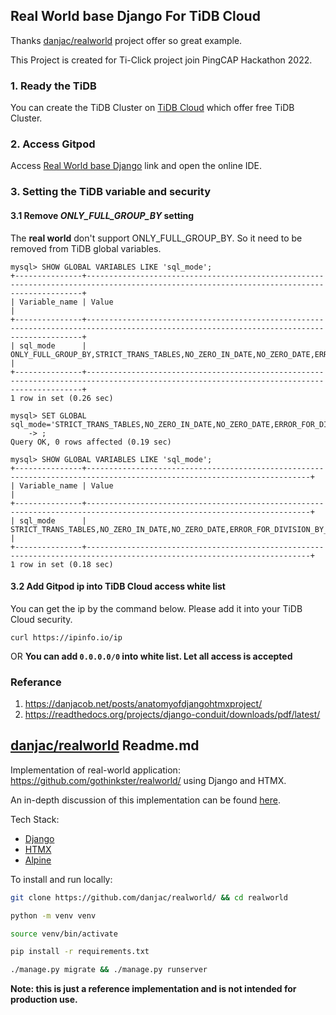 Real World base Django For TiDB Cloud
--

Thanks [danjac/realworld](https://github.com/danjac/realworld) project offer so great example.

This Project is created for Ti-Click project join PingCAP Hackathon 2022.

### 1. Ready the TiDB
You can create the TiDB Cluster on [TiDB Cloud](https://tidbcloud.com) which offer free TiDB Cluster.

### 2. Access Gitpod
Access [Real World base Django](https://gitpod.io/#/github.com/ti-click/realworld-base-django) link and open the online IDE.

### 3. Setting the TiDB variable and security
#### 3.1 Remove *ONLY_FULL_GROUP_BY* setting 
The **real world** don't support ONLY_FULL_GROUP_BY. So it need to be removed from TiDB global variables.
```
mysql> SHOW GLOBAL VARIABLES LIKE 'sql_mode';
+---------------+-------------------------------------------------------------------------------------------------------------------------------------------+
| Variable_name | Value                                                                                                                                     |
+---------------+-------------------------------------------------------------------------------------------------------------------------------------------+
| sql_mode      | ONLY_FULL_GROUP_BY,STRICT_TRANS_TABLES,NO_ZERO_IN_DATE,NO_ZERO_DATE,ERROR_FOR_DIVISION_BY_ZERO,NO_AUTO_CREATE_USER,NO_ENGINE_SUBSTITUTION |
+---------------+-------------------------------------------------------------------------------------------------------------------------------------------+
1 row in set (0.26 sec)

mysql> SET GLOBAL sql_mode='STRICT_TRANS_TABLES,NO_ZERO_IN_DATE,NO_ZERO_DATE,ERROR_FOR_DIVISION_BY_ZERO,NO_AUTO_CREATE_USER,NO_ENGINE_SUBSTITUTION'
    -> ;
Query OK, 0 rows affected (0.19 sec)

mysql> SHOW GLOBAL VARIABLES LIKE 'sql_mode';
+---------------+------------------------------------------------------------------------------------------------------------------------+
| Variable_name | Value                                                                                                                  |
+---------------+------------------------------------------------------------------------------------------------------------------------+
| sql_mode      | STRICT_TRANS_TABLES,NO_ZERO_IN_DATE,NO_ZERO_DATE,ERROR_FOR_DIVISION_BY_ZERO,NO_AUTO_CREATE_USER,NO_ENGINE_SUBSTITUTION |
+---------------+------------------------------------------------------------------------------------------------------------------------+
1 row in set (0.18 sec)
```

#### 3.2 Add Gitpod ip into TiDB Cloud access white list

You can get the ip by the command below. Please add it into your TiDB Cloud security.

`curl https://ipinfo.io/ip `

OR **You can add `0.0.0.0/0` into white list. Let all access is accepted**

### Referance
1. https://danjacob.net/posts/anatomyofdjangohtmxproject/
2. https://readthedocs.org/projects/django-conduit/downloads/pdf/latest/

[danjac/realworld](https://github.com/danjac/realworld) Readme.md
---
Implementation of real-world application: https://github.com/gothinkster/realworld/ using Django and HTMX.

An in-depth discussion of this implementation can be found [here](https://danjacob.net/posts/anatomyofdjangohtmxproject/).

Tech Stack:

* [Django](https://djangoproject.com)
* [HTMX](https://htmx.org)
* [Alpine](https://alpinejs.dev)

To install and run locally:

```bash
git clone https://github.com/danjac/realworld/ && cd realworld

python -m venv venv

source venv/bin/activate

pip install -r requirements.txt

./manage.py migrate && ./manage.py runserver
```


**Note: this is just a reference implementation and is not intended for production use.**
